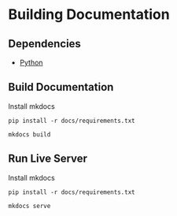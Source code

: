 # Building Documentation

## Dependencies

- [Python](https://www.python.org/downloads/)


## Build Documentation

Install mkdocs
```console
pip install -r docs/requirements.txt
```

```console
mkdocs build
```

## Run Live Server

Install mkdocs
```console
pip install -r docs/requirements.txt
```

```console
mkdocs serve
```
